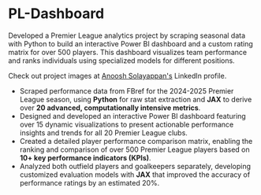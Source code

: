 # PL-Dashboard
Developed a Premier League analytics project by scraping seasonal data with Python to build an interactive Power BI dashboard and a custom rating matrix for over 500 players. This dashboard visualizes team performance and ranks individuals using specialized models for different positions.

Check out project images at [Anoosh Solayappan's](https://www.linkedin.com/in/anoosh-solayappan/) LinkedIn profile.

- Scraped performance data from FBref for the 2024-2025 Premier League season, using **Python** for raw stat extraction and **JAX** to derive over **20 advanced, computationally intensive metrics**.
- Designed and developed an interactive Power BI dashboard featuring over 15 dynamic visualizations to present actionable performance insights and trends for all 20 Premier League clubs.
- Created a detailed player performance comparison matrix, enabling the ranking and comparison of over 500 Premier League players based on **10+ key performance indicators (KPIs)**.
- Analyzed both outfield players and goalkeepers separately, developing customized evaluation models with **JAX** that improved the accuracy of performance ratings by an estimated 20%.
